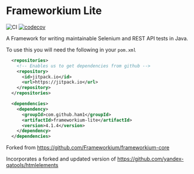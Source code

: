 # Frameworkium Lite

![CI](https://github.com/ham1/frameworkium-lite/actions/workflows/ci.yaml/badge.svg)
[![codecov](https://codecov.io/gh/ham1/frameworkium-lite/branch/master/graph/badge.svg?token=07Bjy2ePfw)](https://codecov.io/gh/ham1/frameworkium-lite)

A Framework for writing maintainable Selenium and REST API tests in Java.

To use this you will need the following in your `pom.xml`

```xml
  <repositories>
    <!-- Enables us to get dependencies from github -->
    <repository>
      <id>jitpack.io</id>
      <url>https://jitpack.io</url>
    </repository>
  </repositories>

  <dependencies>
    <dependency>
      <groupId>com.github.ham1</groupId>
      <artifactId>frameworkium-lite</artifactId>
      <version>4.1.4</version>
    </dependency>
  </dependencies>
```

Forked from https://github.com/Frameworkium/frameworkium-core

Incorporates a forked and updated version of
https://github.com/yandex-qatools/htmlelements
